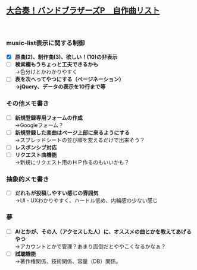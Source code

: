 ## [大合奏！バンドブラザーズP　自作曲リスト](https://piesmist.github.io/bbp-original-db-front/)  
　  
### music-list表示に関する制御
- [X] **原曲(2)、制作曲(3)、欲しい！(10)の非表示**  
- [ ] **検索欄もうちょっと工夫できるかも**  
→色分けとかわかりやすく  
- [ ] **表を次へってやつにする（ページネーション）  
→jQuery、データの表示を10行まで等**

### その他メモ書き  
- [ ] **新規登録専用フォームの作成**  
→Googleフォーム？  
- [ ] **新規登録した楽曲はページ上部に来るようにする**  
→スプレッドシートの並び順を変えるだけで出来そう？  
- [ ] **レスポンシブ対応**  
- [ ] **リクエスト曲機能**  
→新規にリクエスト用のＨＰ作るのもいいかも？  

### 抽象的メモ書き  
- [ ] **だれもが投稿しやすい感じの雰囲気**  
→UI・UXわかりやすく、ハードル低め、内輪感の少ない感じ  


### 夢  
- [ ] **AIとかが、その人（アクセスした人）に、オススメの曲とかを教えてあげるやつ**  
→アカウントとかで管理？あまり面倒だとややこくなるかなぁ？  
- [ ] **試聴機能**  
→著作権関係、技術関係、容量（DB）関係。

